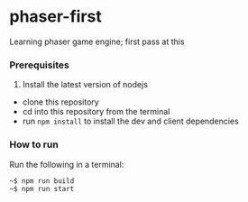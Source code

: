 # phaser-first
Learning phaser game engine; first pass at this

### Prerequisites
1. Install the latest version of nodejs
* clone this repository
* cd into this repository from the terminal
* run `npm install` to install the dev and client dependencies
### How to run
Run the following in a terminal:

```
~$ npm run build
~$ npm run start
```



